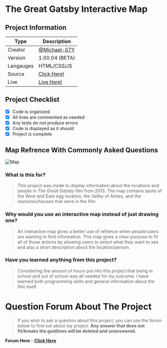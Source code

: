 # The Great Gatsby Interactive Map

## Project Information

| Type | Description |
| -------- | --------|
| Creator | [@Michael-07Y](https://github.com/Michael-07Y) |
| Version | 1.00.04 (BETA)
| Langauges | HTML/CSS/JS
| Source | [Click Here!](https://github.com/Michael-07Y/Interactive-Map)
| Live | [Live Here!](https://michael-07y.github.io/Interactive-Map)

## Project Checklist

- [x] Code is organized
- [x] All lines are commented as needed
- [x] Any tests do not produce errors
- [x] Code is displayed as it should
- [x] Project is complete

## Map Refrence With Commonly Asked Questions

![Map](/Interactive-Map/imgs/map.png)

### What is this for?

> This project was made to display information about the locations and people in *The Great Gatsby* film from 2013. The map contains spots of the West and East egg location, the Valley of Ashes, and the mansions/houses that were in the film

### Why would you use an interactive map instead of just drawing one?

> An interactive map gives a better use of refrence when people/users are wanting to find information.  This map gives a clear purpose to fit all of those actions by allowing users to select what they want to see and also a short description about the location/person. 

### Have you learned anything from this project?

> Considering the amount of hours put into this project that being in school and out of school was all needed for my outcome.  I have learned both programming skills and general information about the film itself.

# Question Forum About The Project

> If you wish to ask a question about this project, you can use the forum below to find out about my project.  **Any answer that does not fit/breaks the guidlines will be deleted and unanswered.**

**Forum Here** - [**Click Here**](https://forms.gle/EYy1MQUBL3VrkY5S8)

